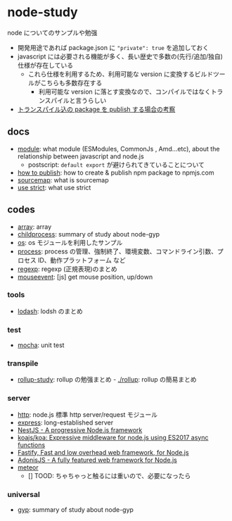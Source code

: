 # node-study

node についてのサンプルや勉强

- 開発用途であれば package.json に `"private": true` を追加しておく
- javascript には必要される機能が多く、長い歴史で多数の(先行/追加/独自)仕様が存在している
  - これら仕様を利用するため、利用可能な version に変換するビルドツールがこちらも多数存在する
    - 利用可能な version に落とす変換なので、コンパイルではなくトランスパイルと言うらしい
- [トランスパイル込の package を publish する場合の考察](./howToPublish)

## docs

- [module](./docs/module.md): what module (ESModules, CommonJs , Amd...etc), about the relationship between javascript and node.js
  - postscript: `default export` が避けられてきていることについて
- [how to publish](./howToPublish): how to create & publish npm package to npmjs.com
- [sourcemap](./docs/sourcemap.md): what is sourcemap
- [use strict](./docs/useStrict.md): what use strict

## codes

- [array](./array-study): array
- [childprocess](./childprocess): summary of study about node-gyp
- [os](./os): os モジュールを利用したサンプル
- [process](./process): process の管理、強制終了、環境変数、コマンドライン引数、プロセス ID、動作プラットフォーム など
- [regexp](./regexp-study): regexp (正規表現)のまとめ
- [mouseevent](./mouseevent-study): [js] get mouse position, up/down

### tools

- [lodash](./lodash-study): lodsh のまとめ

### test

- [mocha](./mocha): unit test

### transpile

- [rollup\-study](https://github.com/awisu2/rollup-study): rollup の勉强まとめ - [./rollup](./rollup): rollup の簡易まとめ

### server

- [http](./http-study): node.js 標準 http server/request モジュール
- [express](./express-study): long-established server
- [NestJS \- A progressive Node\.js framework](https://nestjs.com/)
- [koajs/koa: Expressive middleware for node\.js using ES2017 async functions](https://github.com/koajs/koa)
- [Fastify, Fast and low overhead web framework, for Node\.js](https://www.fastify.io/)
- [AdonisJS \- A fully featured web framework for Node\.js](https://adonisjs.com/)
- [meteor](./meteor-study)
  - [] TOOD: ちゃちゃっと触るには重いので、必要になったら

### universal

- [gyp](./gyp): summary of study about node-gyp
